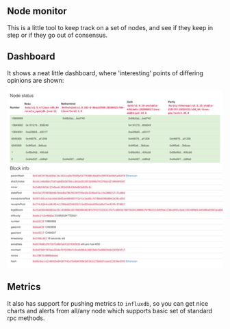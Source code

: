 ## Node monitor

This is a little tool to keep track on a set of nodes, 
and see if they keep in step or if they go out of consensus. 

## Dashboard

It shows a neat little dashboard, where 'interesting' points of differing opinions are shown: 

![nodemon](nodemon.png)

## Metrics

It also has support for pushing metrics to `influxdb`, so you can get nice charts and 
alerts from all/any node which supports basic set of standard rpc methods. 


